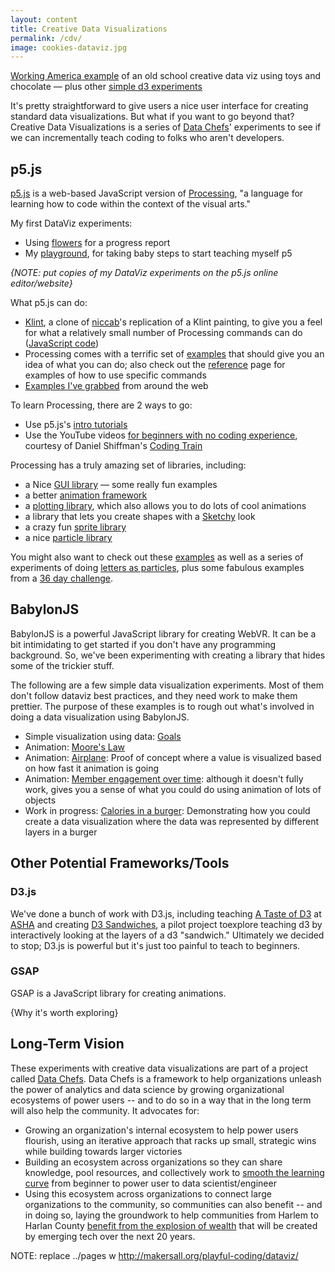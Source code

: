 ```yaml
---
layout: content
title: Creative Data Visualizations
permalink: /cdv/
image: cookies-dataviz.jpg
---
```


[Working America example](https://aschneiderman.github.io/a-taste-of-d3/04-brainstorming/playful.html) of an old school creative data viz using toys and chocolate — plus other [simple d3 experiments](https://aschneiderman.github.io/a-taste-of-d3/)

It's pretty straightforward to give users a nice user interface for creating standard data visualizations. But what if you want to go beyond that? Creative Data Visualizations is a series of [Data Chefs]( https://datachefs.org/)' experiments to see if we can incrementally teach coding to folks who aren't developers.

## p5.js

[p5.js](https://p5js.org/) is a web-based JavaScript version of [Processing](https://processing.org/), "a language for learning how to code within the context of the visual arts."

My first DataViz experiments:

<!-- - The [simplest first program]](../pages/p5js/first-project/index.html); here's the [JavaScript](https://github.com/makersall/playful-coding/blob/main/pages/p5js/first-project/sketch.js) -->
 - Using [flowers](../pages/p5js/flowers1/index.html) for a progress report
-  My  [playground](../pages/p5js/experiments.html), for taking baby steps to start teaching myself p5
  
_{NOTE: put copies of my DataViz experiments on the p5.js online editor/website}_
  
What p5.js can do:  
- [Klint](../pages/p5js/klint/index.html), a clone of  [niccab](https://editor.p5js.org/niccab/sketches)'s replication of a Klint painting, to give you a feel for what a relatively small number of Processing commands can do ([JavaScript code](https://github.com/makersall/playful-coding/blob/main/pages/p5js/klint/sketch.js))
- Processing comes with a terrific set of [examples](https://p5js.org/examples/) that should give you an idea of what you can do; also check out the [reference](https://p5js.org/reference/) page for examples of how to use specific commands
- [Examples I've grabbed](../pages/p5js/examples.html) from around the web


To learn Processing, there are 2 ways to go:
- Use p5.js's [intro tutorials](https://p5js.org/learn/)
- Use the YouTube videos [for beginners with no coding experience](https://thecodingtrain.com/beginners/p5js/), courtesy of Daniel Shiffman's [Coding Train](https://thecodingtrain.com/)
  
Processing has a truly amazing set of libraries, including:

-  a Nice [GUI library](https://github.com/bitcraftlab/p5.gui) — some really fun examples
- a better [animation framework](https://www.npmjs.com/package/p5.createloop)
- a [plotting library](https://github.com/jagracar/grafica.js), which also allows you to do lots of cool animations
- a library that lets you create shapes with a [Sketchy](https://github.com/generative-light/p5.scribble.js) look
- a crazy fun [sprite library](http://molleindustria.github.io/p5.play/)
- a nice [particle library](https://github.com/bobcgausa/cook-js)


You might also want to check out these [examples](http://jsfiddle.net/user/jagracar/fiddles/) as well as a series of experiments of doing [letters as particles](http://jsfiddle.net/bobcook/mph714p8/),
plus some fabulous examples from a [36 day challenge](https://36xp5.site). 




## BabylonJS

BabylonJS is a powerful JavaScript library for creating WebVR. It can be a bit intimidating to get started if you don't have any programming background. So, we've been experimenting with creating a library that hides some of the trickier stuff.

<p> The following are a few simple data visualization experiments. Most of them don't follow dataviz best practices, and they need work to make them prettier. The purpose of these examples is to rough out what's involved in doing a data visualization using BabylonJS. </p>

<ul>
<li> Simple visualization using data: <a href="../pages/bjs-viz/goals/index.html">Goals</a></li>
<li> Animation:  <a href="../pages/bjs-viz/moores-law/index.html">Moore's Law</a></li>
<li> Animation:  <a href="../pages/bjs-viz/red-airplane.html"> Airplane</a>: Proof of concept where a value is visualized based on how fast it animation is going</li>
<li> Animation:  <a href="../pages/bjs-viz/engagement/index.html">Member engagement over time</a>: although it doesn't fully work, gives you a sense of what you could do using animation of lots of objects</li>
<li> Work in progress: <a href="../pages/bjs-viz/sandwich/index.html">Calories in a burger</a>: Demonstrating how you could create a data visualization where the data was represented by different layers in a burger</li>
<!-- <li> Work in progress: <a href="../pages/bjs-viz/email-optouts/index.html"> Email opt outs</a> -->
</ul>





## Other Potential Frameworks/Tools


### D3.js

We've done a bunch of work with D3.js, including teaching [A Taste of D3](http://aschneiderman.github.io/a-taste-of-d3/) at [ASHA](https://www.asha.org/) and creating
[D3 Sandwiches](http://aschneiderman.github.io/d3_sandwich/), a pilot project toexplore teaching d3 by interactively looking at the layers of a d3 "sandwich." Ultimately we decided to stop; D3.js is powerful but it's just too painful to teach to beginners.


### GSAP

GSAP is a JavaScript library for creating animations.

{Why it's worth exploring}



## Long-Term Vision

These experiments with creative data visualizations are part of a project called [Data Chefs]( https://datachefs.org/). Data Chefs is a framework to help organizations unleash the power of analytics and data science by growing organizational ecosystems of power users -- and to do so in a way that in the long term will also help the community. It advocates for:

- Growing an organization's internal ecosystem to help power users flourish, using an iterative approach that racks up small, strategic wins while building towards larger victories
- Building an ecosystem across organizations so they can share knowledge, pool resources, and collectively work to [smooth the learning curve](https://toolkit.makersall.org/pages/30-smooth/00-index.html) from beginner to power user to data scientist/engineer
- Using this ecosystem across organizations to connect large organizations to the community, so communities can also benefit -- and in doing so, laying the groundwork to help communities from Harlem to Harlan County [benefit from the explosion of wealth](https://toolkit.makersall.org) that will be created by emerging tech over the next 20 years.

NOTE:  replace ../pages w http://makersall.org/playful-coding/dataviz/